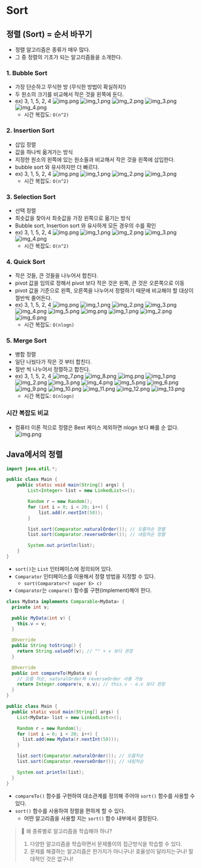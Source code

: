 # Sort
## 정렬 (Sort) = 순서 바꾸기
- 정렬 알고리즘은 종류가 매우 많다.
- 그 중 정렬의 기초가 되는 알고리즘들을 소개한다.

### 1. Bubble Sort
- 가장 단순하고 무식한 방 (무식한 방법이 확실하지!)
- 두 원소의 크기를 비교해서 작은 것을 왼쪽에 둔다.
- ex) 3, 1, 5, 2, 4
![img.png](image/bubble1.png)
![img_1.png](image/bubble2.png)
![img_2.png](image/bubble3.png)
![img_3.png](image/bubble4.png)
![img_4.png](image/bubble5.png)
  - 시간 복잡도: `O(n^2)`

### 2. Insertion Sort
- 삽입 정렬
- 값을 하나씩 옮겨가는 방식
- 지정한 원소의 왼쪽에 있는 원소들과 비교해서 작은 것을 왼쪽에 삽입한다.
- bubble sort 와 유사하지만 더 빠르다.
- ex) 3, 1, 5, 2, 4
![img.png](image/Insertion1.png)
![img_1.png](image/Insertion2.png)
![img_2.png](image/Insertion3.png)
![img_3.png](image/Insertion4.png)
  - 시간 복잡도: `O(n^2)`

### 3. Selection Sort
- 선택 정렬
- 최솟값을 찾아서 최솟값을 가장 왼쪽으로 옮기는 방식
- Bubble sort, Insertion sort 와 유사하게 모든 경우의 수를 확인
- ex) 3, 1, 5, 2, 4
![img.png](image/selection1.png)
![img_1.png](image/selection2.png)
![img_2.png](image/selection3.png)
![img_3.png](image/selection4.png)
![img_4.png](image/selection5.png)
  - 시간 복잡도: `O(n^2)`

### 4. Quick Sort
- 작은 것들, 큰 것들을 나누어서 합친다.
- pivot 값을 임의로 정해서 pivot 보다 작은 것은 왼쪽, 큰 것은 오른쪽으로 이동
- pivot 값을 기준으로 왼쪽, 오른쪽을 나누어서 정렬하기 때문에 비교해야 할 대상이 절반씩 줄어든다.
- ex) 3, 1, 5, 2, 4
![img.png](image/quick.png)
![img_1.png](image/quick1.png)
![img_2.png](image/quick2.png)
![img_3.png](image/quick3.png)
![img_4.png](image/quick4.png)
![img_5.png](image/quick5.png)
![img.png](image/quick7.png)
![img_1.png](image/quick8.png)
![img_2.png](image/quick9.png)
  ![img_6.png](image/quick6.png)
  - 시간 복잡도: `O(nlogn)`

### 5. Merge Sort
- 병합 정렬
- 일단 나눴다가 작은 것 부터 합친다.
- 절반 씩 나누어서 정렬하고 합친다.
- ex) 3, 1, 5, 2, 4
![img_7.png](image/merge.png)
![img_8.png](image/merge1.png)
![img.png](image/merge2.png)
![img_1.png](image/merge3.png)
![img_2.png](image/merge4.png)
![img_3.png](image/merge5.png)
![img_4.png](image/merge6.png)
![img_5.png](image/merge7.png)
![img_6.png](image/merge8.png)
![img_9.png](image/merge9.png)
![img_10.png](image/merge10.png)
![img_11.png](image/merge11.png)
![img_12.png](image/merge12.png)
![img_13.png](image/merge13.png)
  - 시간 복잡도: `O(nlogn)`

### 시간 복잡도 비교
- 컴퓨터 이론 적으로 정렬은 Best 케이스 제외하면 nlogn 보다 빠를 순 없다.
![img.png](image/sorttime.png)

## Java에서의 정렬
```java
import java.util.*;

public class Main {
    public static void main(String[] args) {
        List<Integer> list = new LinkedList<>();

        Random r = new Random();
        for (int i = 0; i < 20; i++) {
            list.add(r.nextInt(50));
        }

        list.sort(Comparator.naturalOrder()); // 오름차순 정렬
        list.sort(Comparator.reverseOrder()); // 내림차순 정렬

        System.out.println(list);
    }
}
```
- `sort()`는 `List` 인터페이스에 정의되어 있다.
- `Comparator` 인터페이스를 이용해서 정렬 방법을 지정할 수 있다.
  - `sort(Comparator<? super E> c)`
- `Comparator`는 `compare()` 함수를 구현(implement)해야 한다.
```java
class MyData implements Comparable<MyData> {
  private int v;

  public MyData(int v) {
    this.v = v;
  }

  @Override
  public String toString() {
    return String.valueOf(v); // "" + v 보다 권장
  }

  @Override
  public int compareTo(MyData o) {
    // 오름 차순, naturalOrder와 reverseOrder 사용 가능
    return Integer.compare(v, o.v); // this.v - o.v 보다 권장
  }
}

public class Main {
  public static void main(String[] args) {
    List<MyData> list = new LinkedList<>();

    Random r = new Random();
    for (int i = 0; i < 20; i++) {
      list.add(new MyData(r.nextInt(50)));
    }

    list.sort(Comparator.naturalOrder()); // 오름차순
    list.sort(Comparator.reverseOrder()); // 내림차순

    System.out.println(list);
  }
}
```
- `compareTo()` 함수를 구현하여 대소관계를 정의해 주어야 `sort()` 함수를 사용할 수 있다.
- `sort()` 함수를 사용하여 정렬을 편하게 할 수 있다.
  - 어떤 알고리즘을 사용할 지는 `sort()` 함수 내부에서 결정된다.

> 🤔 왜 종류별로 알고리즘을 학습해야 하나?
> 1. 다양한 알고리즘을 학습하면서 문제풀이의 접근방식을 학습할 수 있다.
> 2. 문제를 해결하는 알고리즘은 한가지가 아니구나! 효율성이 달라지는구나! 절대적인 것은 없구나!
